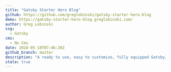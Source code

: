 ```yaml
---
title: "Gatsby Starter Hero Blog"
github: https://github.com/greglobinski/gatsby-starter-hero-blog
demo: https://gatsby-starter-hero-blog.greglobinski.com/
author: Greg Lobinski
ssg:
  - Gatsby
cms:
  - No Cms
date: 2018-05-10T07:46:20Z
github_branch: master
description: "A ready to use, easy to customize, fully equipped GatsbyJS starter with a 'Hero' section on the home page."
stale: true
---
```

